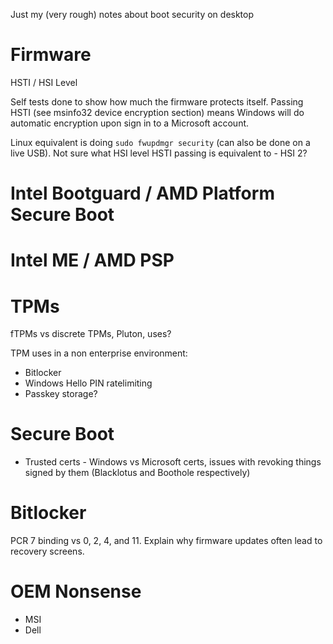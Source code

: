 Just my (very rough) notes about boot security on desktop

# Firmware

HSTI / HSI Level

Self tests done to show how much the firmware protects itself. Passing HSTI (see msinfo32 device encryption section) means Windows will do automatic encryption upon sign in to a Microsoft account.

Linux equivalent is doing `sudo fwupdmgr security` (can also be done on a live USB). Not sure what HSI level HSTI passing is equivalent to - HSI 2? 

# Intel Bootguard / AMD Platform Secure Boot

# Intel ME / AMD PSP

# TPMs

fTPMs vs discrete TPMs, Pluton, uses?


TPM uses in a non enterprise environment:
- Bitlocker
- Windows Hello PIN ratelimiting
- Passkey storage?

# Secure Boot

- Trusted certs - Windows vs Microsoft certs, issues with revoking things signed by them (Blacklotus and Boothole respectively) 

# Bitlocker

 PCR 7 binding vs 0, 2, 4, and 11. Explain why firmware updates often lead to recovery screens. 
# OEM Nonsense

- MSI
- Dell
